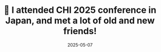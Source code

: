 ---
title: "🚀 I attended CHI 2025 conference in Japan, and met a lot of old and new friends!"
date: 2025-05-07
---